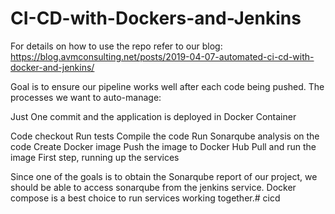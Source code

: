 # CI-CD-with-Dockers-and-Jenkins

For details on how to use the repo refer to our blog: https://blog.avmconsulting.net/posts/2019-04-07-automated-ci-cd-with-docker-and-jenkins/


Goal is to ensure our pipeline works well after each code being pushed. The processes we want to auto-manage:

Just One commit and the application is deployed in Docker Container

Code checkout
Run tests
Compile the code
Run Sonarqube analysis on the code
Create Docker image
Push the image to Docker Hub
Pull and run the image
First step, running up the services

Since one of the goals is to obtain the Sonarqube report of our project, we should be able to access sonarqube from the jenkins service. Docker compose is a best choice to run services working together.# cicd
